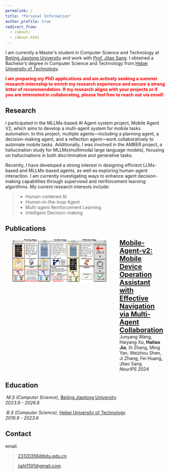 ```yaml
---
permalink: /
title: "Personal Information"
author_profile: true
redirect_from: 
  - /about/
  - /about.html
---
```


I am currently a Master’s student in Computer Science and Technology at [Beijing Jiaotong University](http://www.bjtu.edu.cn/) and work with [Prof. Jitao Sang](http://faculty.bjtu.edu.cn/9129/). I obtained a Bachelor’s degree in Computer Science and Technology from [Hebei University of Technology](https://www.hebut.edu.cn/).

<span style="color: red; font-weight: bold;">I am preparing my PhD applications and am actively seeking a summer research internship to enrich my research experience and secure a strong letter of recommendation. If my research aligns with your projects or if you are interested in collaborating, please feel free to reach out via email!</span>

## Research

I participated in the MLLMs-based AI Agent system project, Mobile Agent V2, which aims to develop a multi-agent system for mobile tasks automation. In this project, multiple agents—including a planning agent, a decision-making agent, and a reflection agent—work collaboratively to automate mobile tasks. Additionally, I was involved in the AMBER project, a hallucination study for MLLMs(multimodal large language models), focusing on hallucinations in both discriminative and generative tasks.

Recently, I have developed a strong interest in designing efficient LLMs-based and MLLMs-based agents, as well as exploring human-agent interaction. I am currently investigating ways to enhance agent decision-making capabilities through supervised and reinforcement learning algorithms. My current research interests include:

> - Human-centered AI
> - Human-in-the-loop Agent
> - Multi-agent Reinforcement Learning
> - Intelligent Decision-making


## Publications
<html>
<head>
  <meta charset="utf-8" />
  <title>Inline HTML Layout Example</title>
</head>
<body>

<!-- 外层容器：垂直排列多个条目 -->
<div style="display: flex; flex-direction: column; gap: 20px; margin: 20px;">

  <!-- 第一个条目 -->
  <div style="display: flex; align-items: flex-start;">
    <img src="../images/mobile_agent_v2.png" 
         alt="the framework of mobile agent v2" 
         style="max-width: 300px; margin-right: 40px;">
    <div>
      <h2 style="margin: 0;"><a href="https://arxiv.org/abs/2406.01014" target="_blank">Mobile-Agent-v2: Mobile Device Operation Assistant with Effective Navigation via Multi-Agent Collaboration</a></h2>
      <p style="margin: 0;">Junyang Wang, Haiyang Xu, <strong>Haitao Jia</strong>, Xi Zhang, Ming Yan, Weizhou Shen, Ji Zhang, Fei Huang, Jitao Sang</p>
      <p style="margin: 0;"><em>NeurIPS 2024</em></p>
    </div>
  </div>

  <!-- 你可以继续添加更多条目 -->
</div>

</body>
</html>

## Education

·*M.S (Computer Science)*, [Beijing Jiaotong University](http://www.bjtu.edu.cn/)  
*2023.9 - 2026.6*

·*B.S (Computer Science)*, [Hebei University of Technology](https://www.hebut.edu.cn)  
*2019.9 - 2023.6*

## Contact

email:
> 23120356@bitu.edu.cn

> jiaht1101@gmail.com

